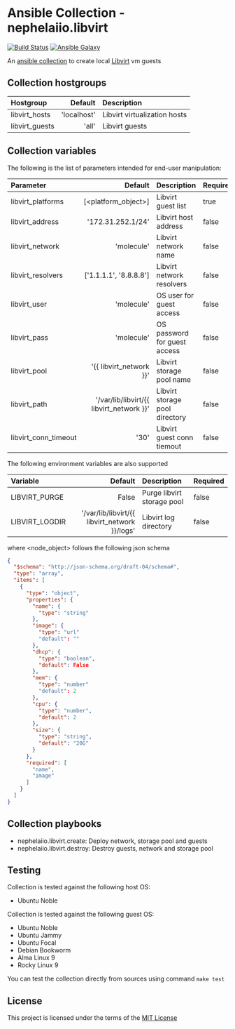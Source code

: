 # Ansible Collection - nephelaiio.libvirt

[![Build Status](https://github.com/nephelaiio/ansible-collection-libvirt/actions/workflows/libvirt.yml/badge.svg)](https://github.com/nephelaiio/ansible-collection-libvirt/actions/wofklows/libvirt.yml)
[![Ansible Galaxy](http://img.shields.io/badge/ansible--galaxy-nephelaiio.libvirt-blue.svg)](https://galaxy.ansible.com/ui/repo/published/nephelaiio/libvirt/)

An [ansible collection](https://galaxy.ansible.com/ui/repo/published/nephelaiio/libvirt/) to create local [Libvirt](https://libvirt.org/) vm guests

## Collection hostgroups

| Hostgroup      |     Default | Description                  |
| :------------- | ----------: | :--------------------------- |
| libvirt_hosts  | 'localhost' | Libvirt virtualization hosts |
| libvirt_guests |       'all' | Libvirt guests               |

## Collection variables

The following is the list of parameters intended for end-user manipulation:

| Parameter            |                                  Default | Description                    | Required |
| :------------------- | ---------------------------------------: | :----------------------------- | :------- |
| libvirt_platforms    |                      [<platform_object>] | Libvirt guest list             | true     |
| libvirt_address      |                        '172.31.252.1/24' | Libvirt host address           | false    |
| libvirt_network      |                               'molecule' | Libvirt network name           | false    |
| libvirt_resolvers    |                   ['1.1.1.1', '8.8.8.8'] | Libvirt network resolvers      | false    |
| libvirt_user         |                               'molecule' | OS user for guest access       | false    |
| libvirt_pass         |                               'molecule' | OS password for guest access   | false    |
| libvirt_pool         |                  '{{ libvirt_network }}' | Libvirt storage pool name      | false    |
| libvirt_path         | '/var/lib/libvirt/{{ libvirt_network }}' | Libvirt storage pool directory | false    |
| libvirt_conn_timeout |                                     '30' | Libvirt guest conn tiemout     | false    |

The following environment variables are also supported

| Variable       |                                       Default | Description                | Required |
| :------------- | --------------------------------------------: | :------------------------- | :------- |
| LIBVIRT_PURGE  |                                         False | Purge libvirt storage pool | false    |
| LIBVIRT_LOGDIR | '/var/lib/libvirt/{{ libvirt_network }}/logs' | Libvirt log directory      | false    |

where <node_object> follows the following json schema

```json
{
  "$schema": "http://json-schema.org/draft-04/schema#",
  "type": "array",
  "items": [
    {
      "type": "object",
      "properties": {
        "name": {
          "type": "string"
        },
        "image": {
          "type": "url"
          "default": ""
        },
        "dhcp": {
          "type": "boolean",
          "default": False
        },
        "mem": {
          "type": "number"
          "default": 2
        },
        "cpu": {
          "type": "number",
          "default": 2
        },
        "size": {
          "type": "string",
          "default": "20G"
        }
      },
      "required": [
        "name",
        "image"
      ]
    }
  ]
}

```

## Collection playbooks

- nephelaiio.libvirt.create: Deploy network, storage pool and guests
- nephelaiio.libvirt.destroy: Destroy guests, network and storage pool

## Testing

Collection is tested against the following host OS:

- Ubuntu Noble

Collection is tested against the following guest OS:

- Ubuntu Noble
- Ubuntu Jammy
- Ubuntu Focal
- Debian Bookworm
- Alma Linux 9
- Rocky Linux 9

You can test the collection directly from sources using command `make test`

## License

This project is licensed under the terms of the [MIT License](/LICENSE)
